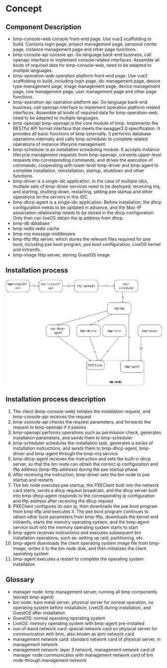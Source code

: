 # Concept

## Component Description
* bmp-console-web console front-end page. Use vue3 scaffolding to build. Contains login page, project management page, personal center page, instance management page and other page functions.
* bmp-console-api console api. Go language back-end business, call openapi interface to implement console related interfaces. Assemble all kinds of required data for bmp-console-web, need to be adapted to multiple languages.
* bmp-operation-web operation platform front-end page. Use vue3 scaffolding to build, including login page, idc management page, device type management page, image management page, device management page, role management page, user management page and other page functions.
* bmp-operation-api operation platform api. Go language back-end business, call openapi interface to implement operation platform related interfaces. Assemble all kinds of required data for bmp-operation-web, need to be adapted to multiple languages.
* bmp-openapi bmp-openapi is the core module of bmp. Implements the RESTful API format interface that meets the swagger2.0 specification. It provides all basic functions of bmp externally. It performs database operations internally and calls bmp-scheduler to complete related operations of instance lifecycle management.
* bmp-scheduler is an installation scheduling module. It accepts instance lifecycle management requests from bmp-openapi, converts upper-level requests into corresponding commands, and drives the execution of commands, cooperating with lower-level bmp-driver and bmp-agent to complete installation, reinstallation, startup, shutdown and other functions.
* bmp-driver is a single-idc application. In the case of multiple idcs, multiple sets of bmp-driver services need to be deployed, receiving mq, and starting, shutting down, restarting, setting pxe startup and other operations on the servers in this IDC.
* bmp-dhcp-agent is a single-idc application. Before installation, the dhcp configuration needs to be updated in advance, and the Mac-IP association relationship needs to be stored in the dhcp configuration. Only then can liveOS obtain the ip address from dhcp.
* bmp-db database
* bmp-redis redis cache
* bmp-mq message middleware
* bmp-tftp tftp server, which stores the relevant files required for pxe boot, including pxe boot program, pxe boot configuration, LiveOS kernel and initramfs.
* bmp-image http server, storing GuestOS image

## Installation process
![Architecture diagram](./bmp-deploy/picture/bm-deploy.png)
## Installation process description
1. The client (bmp-console-web) initiates the installation request, and bmp-console-api receives the request
2. bmp-console-api checks the request parameters, and forwards the request to bmp-openapi if it passes
3. bmp-openapi performs operations such as permission check, generates installation parameters, and sends them to bmp-scheduler
4. bmp-scheduler schedules the installation task, generates a series of installation instructions, and sends them to bmp-dhcp-agent, bmp-driver and bmp-agent through the bmp-mq service
5. bmp-dhcp-agent receives the instruction and sets the built-in dhcp server, so that the bm node can obtain the correct ip configuration and tftp address (bmp-tftp address) during the pxe startup phase
6. After receiving the instruction, bmp-driver sets the bm node to pxe startup and restarts
7. The bm node executes pxe startup, the PXEClient built into the network card starts, sends a dhcp request broadcast, and the dhcp server built into bmp-dhcp-agent responds to the corresponding ip configuration and tftp address after receiving the dhcp request
8. PXEClient configures its own ip, then downloads the pxe boot program from bmp-tftp and executes it. The pxe boot program continues to obtain other boot parameters from bmp-tftp, downloads the kernel and initramfs, starts the memory operating system, and the bmp-agent service built into the memory operating system starts to start
9. bmp-agent receives instructions and executes subsequent bm installation operations, such as: setting up raid, partitioning, etc.
10. bmp-agent downloads the client operating system image file from bmp-image, writes it to the bm node disk, and then initializes the client operating system
11. bmp-agent executes a restart to complete the operating system installation

## Glossary
* manager node: bmp management server, running all bmp components (except bmp-agent)
* bm node: bare metal server, physical server for normal operation, no operating system before installation, LiveOS during installation, and GuestOS after installation
* GuestOS: normal operating operating system
* LiveOS: memory operating system with bmp-agent pre-installed
* out-of-band network card: special network card on physical server for communication with bmc, also known as ipmi network card
* management network card: standard network card of physical server, in management network
* management network: layer 3 network, management network card of manager node communicates with management network card of bm node through management network
